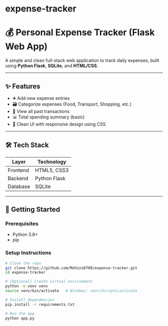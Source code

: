 # expense-tracker
# 💰 Personal Expense Tracker (Flask Web App)

A simple and clean full-stack web application to track daily expenses, built using **Python Flask**, **SQLite**, and **HTML/CSS**.

---

## ✨ Features

- ➕ Add new expense entries
- 🗃️ Categorize expenses (Food, Transport, Shopping, etc.)
- 📅 View all past transactions
- 📊 Total spending summary (basic)
- 🧹 Clean UI with responsive design using CSS

---

## 🛠️ Tech Stack

| Layer     | Technology      |
|-----------|-----------------|
| Frontend  | HTML5, CSS3     |
| Backend   | Python Flask    |
| Database  | SQLite          |

---

## 🚀 Getting Started

### Prerequisites

- Python 3.8+
- pip

### Setup Instructions

```bash
# Clone the repo
git clone https://github.com/Mohini0709/expense-tracker.git
cd expense-tracker

# (Optional) Create virtual environment
python -m venv venv
source venv/bin/activate   # Windows: venv\Scripts\activate

# Install dependencies
pip install -r requirements.txt

# Run the app
python app.py
